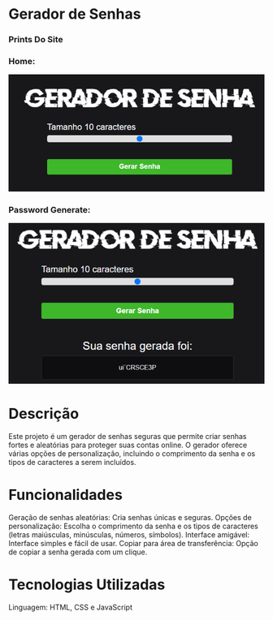 # Gerador de Senhas

### Prints Do Site
### Home:
![Alt text](screenshots/Screenshot_1.png)

### Password Generate:
![Alt text](screenshots/Screenshot_2.png)

# Descrição

Este projeto é um gerador de senhas seguras que permite criar senhas fortes e aleatórias para proteger suas contas online. O gerador oferece várias opções de personalização, incluindo o comprimento da senha e os tipos de caracteres a serem incluídos.

# Funcionalidades
Geração de senhas aleatórias: Cria senhas únicas e seguras.
Opções de personalização: Escolha o comprimento da senha e os tipos de caracteres (letras maiúsculas, minúsculas, números, símbolos).
Interface amigável: Interface simples e fácil de usar.
Copiar para área de transferência: Opção de copiar a senha gerada com um clique.

# Tecnologias Utilizadas
Linguagem: HTML, CSS e JavaScript